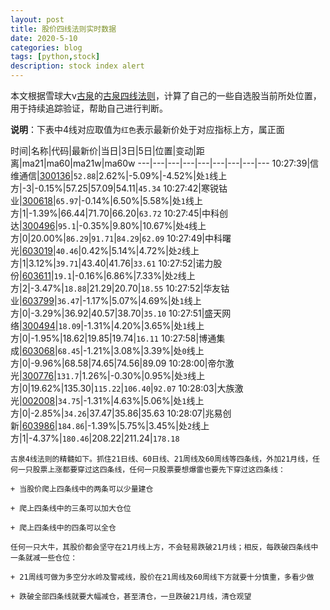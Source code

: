 ```yaml
---
layout: post
title: 股价四线法则实时数据
date: 2020-5-10
categories: blog
tags: [python,stock]
description: stock index alert
---
```



本文根据雪球大v[古泉](https://xueqiu.com/u/7148646888)的[古泉四线法则](https://xueqiu.com/7148646888/130498192)，计算了自己的一些自选股当前所处位置，用于持续追踪验证，帮助自己进行判断。

**说明**：下表中4线对应取值为`红色`表示最新价处于对应指标上方，属正面

时间|名称|代码|最新价|当日|3日|5日|位置|变动|距离|ma21|ma60|ma21w|ma60w
---|---|---|---|---|---|---|---|---
10:27:39|信维通信|[300136](https://xueqiu.com/S/SZ300136)|`52.88`|2.62%|-5.09%|-4.52%|处`1`线上方|-3|-0.15%|57.25|57.09|54.11|`45.34`
10:27:42|寒锐钴业|[300618](https://xueqiu.com/S/SZ300618)|`65.97`|-0.14%|6.50%|5.58%|处`1`线上方|1|-1.39%|66.44|71.70|66.20|`63.72`
10:27:45|中科创达|[300496](https://xueqiu.com/S/SZ300496)|`95.1`|-0.35%|9.80%|10.67%|处`4`线上方|0|20.00%|`86.29`|`91.71`|`84.29`|`62.09`
10:27:49|中科曙光|[603019](https://xueqiu.com/S/SH603019)|`40.46`|0.42%|5.14%|4.72%|处`2`线上方|1|3.12%|`39.71`|43.40|41.76|`33.61`
10:27:52|诺力股份|[603611](https://xueqiu.com/S/SH603611)|`19.1`|-0.16%|6.86%|7.33%|处`2`线上方|2|-3.47%|`18.88`|21.29|20.70|`18.55`
10:27:52|华友钴业|[603799](https://xueqiu.com/S/SH603799)|`36.47`|-1.17%|5.07%|4.69%|处`1`线上方|0|-3.29%|36.92|40.57|38.70|`35.10`
10:27:51|盛天网络|[300494](https://xueqiu.com/S/SZ300494)|`18.09`|-1.31%|4.20%|3.65%|处`1`线上方|0|-1.95%|18.62|19.85|19.74|`16.11`
10:27:58|博通集成|[603068](https://xueqiu.com/S/SH603068)|`68.45`|-1.21%|3.08%|3.39%|处`0`线上方|0|-9.96%|68.58|74.65|74.56|89.09
10:28:00|帝尔激光|[300776](https://xueqiu.com/S/SZ300776)|`131.7`|1.26%|-0.30%|0.95%|处`3`线上方|0|19.62%|135.30|`115.22`|`106.40`|`92.07`
10:28:03|大族激光|[002008](https://xueqiu.com/S/SZ002008)|`34.75`|-1.31%|4.63%|5.06%|处`1`线上方|0|-2.85%|`34.26`|37.47|35.86|35.63
10:28:07|兆易创新|[603986](https://xueqiu.com/S/SH603986)|`184.86`|-1.39%|5.75%|3.45%|处`2`线上方|1|-4.37%|`180.46`|208.22|211.24|`178.18`

```
古泉4线法则的精髓如下。抓住21日线、60日线、21周线及60周线等四条线，外加21月线，任何一只股票上涨都要穿过这四条线，任何一只股票要想爆雷也要先下穿过这四条线：

+ 当股价爬上四条线中的两条可以少量建仓

+ 爬上四条线中的三条可以加大仓位

+ 爬上四条线中的四条可以全仓

任何一只大牛，其股价都会坚守在21月线上方，不会轻易跌破21月线；相反，每跌破四条线中一条就减一些仓位：

+ 21周线可做为多空分水岭及警戒线，股价在21周线及60周线下方就要十分慎重，多看少做

+ 跌破全部四条线就要大幅减仓，甚至清仓，一旦跌破21月线，清仓观望
```